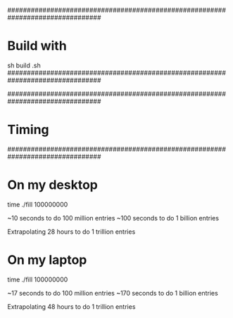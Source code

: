 ################################################################################
# Build with 

sh build .sh 
################################################################################


################################################################################
# Timing
################################################################################

# On my desktop

time ./fill 100000000

~10 seconds to do 100 million entries
~100 seconds to do 1 billion entries

Extrapolating
28 hours to do 1 trillion entries


# On my laptop

time ./fill 100000000

~17 seconds to do 100 million entries
~170 seconds to do 1 billion entries

Extrapolating
48 hours to do 1 trillion entries
